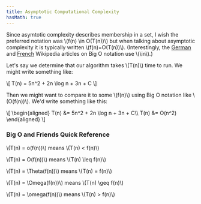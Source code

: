 ```yaml
---
title: Asymptotic Computational Complexity
hasMath: true
---
```


Since asymtotic complexity describes membership in a set,
I wish the preferred notation was \\(f(n) \in O(T(n))\\)
but when talking about asymptotic complexity
it is typically written \\(f(n)=O(T(n))\\).
(Interestingly, the
[German](https://de.wikipedia.org/wiki/Landau-Symbole#Definition)
and
[French](https://fr.wikipedia.org/wiki/Comparaison_asymptotique#La_famille_de_notations_de_Landau_O.2C_o.2C_.CE.A9.2C_.CF.89.2C_.CE.98.2C_.C3.95)
Wikipedia articles on Big O notation use \\(\in\\).)

Let's say we determine that our algorithm takes \\(T(n)\\) time to run.
We might write something like:

\\[
T(n) = 5n^2 + 2n \log n + 3n + C
\\]

Then we might want to compare it to some \\(f(n)\\) using Big O notation like
\\(O(f(n))\\). We'd write something like this:

\\[
\begin{aligned}
T(n) &= 5n^2 + 2n \log n + 3n + C\\\\
T(n) &= O(n^2)
\end{aligned}
\\]

### Big O and Friends Quick Reference

\\(T(n) = o(f(n))\\) means \\(T(n) < f(n)\\)

\\(T(n) = O(f(n))\\) means \\(T(n) \leq f(n)\\)

\\(T(n) = \Theta(f(n))\\) means \\(T(n) = f(n)\\)

\\(T(n) = \Omega(f(n))\\) means \\(T(n) \geq f(n)\\)

\\(T(n) = \omega(f(n))\\) means \\(T(n) > f(n)\\)
